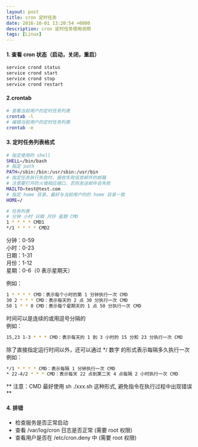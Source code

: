 ```yaml
---
layout: post
title: cron 定时任务
date: 2016-10-01 13:20:54 +0800
description: cron 定时任务使用说明
tags: [Linux]
---
```


#### 1. 查看 cron 状态（启动，关闭，重启）
```bash
service crond status
service crond start
service crond stop
service crond restart
```

#### 2.crontab
```bash
# 查看当前用户的定时任务列表
crontab -l
# 编辑当前用户的定时任务列表
crontab -e
```

#### 3. 定时任务列表格式
```bash
# 指定使用的 shell
SHELL=/bin/bash
# 指定 path
PATH=/sbin:/bin:/usr/sbin:/usr/bin
# 指定任务执行失败时，接收失败信息邮件的邮箱
# 注意要打开防火墙相应端口，否则发送邮件会失败
MAILTO=test@test.com
# 指定 home 目录，最好与当前用户的的 home 目录一致
HOME=/

# 任务列表
# 分钟 小时 日期 月份 星期 CMD
1 * * * * CMD1
*/1 * * * * CMD2
```
分钟：0-59  
小时：0-23  
日期：1-31  
月份：1-12  
星期：0-6（0 表示星期天）  

例如：  
```bash
1 * * * * CMD：表示每个小时的第 1 分钟执行一次 CMD  
30 2 * * * CMD：表示每天的 2 点 30 分执行一次 CMD  
50 1 * * 0 CMD：表示每个星期天的 1 点 50 分执行一次 CMD  
```

时间可以是连续的或用逗号分隔的  
例如：  
```bash
15,23 1-3 * * * CMD：表示每天的 1 到 3 小时的 15 分和 23 分执行一次 CMD  
```
  
除了直接指定运行时间以外，还可以通过 \*/ 数字 的形式表示每隔多久执行一次  
例如：  
```bash
*/1 * * * * CMD：表示每隔 1 分钟执行一次 CMD  
* 22-4/2 * * * CMD：表示每天 22 点到第二天 4 点每隔 2 小时执行一次 CMD  
```

** 注意：CMD 最好使用 sh ./xxx.sh 这种形式, 避免指令在执行过程中出现错误 **

#### 4. 排错
* 检查服务是否正常启动
* 查看 /var/log/cron 日志是否正常 (需要 root 权限)
* 查看用户是否在 /etc/cron.deny 中 (需要 root 权限)
